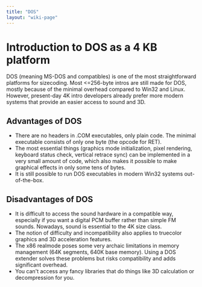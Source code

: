 ```yaml
---
title: "DOS"
layout: "wiki-page"
---
```


# Introduction to DOS as a 4 KB platform

DOS (meaning MS-DOS and compatibles) is one of the most straightforward platforms for sizecoding. Most <=256-byte intros are still made for DOS, mostly because of the minimal overhead compared to Win32 and Linux. However, present-day 4K intro developers already prefer more modern systems that provide an easier access to sound and 3D.

## Advantages of DOS

*   There are no headers in .COM executables, only plain code. The minimal executable consists of only one byte (the opcode for RET).
*   The most essential things (graphics mode initialization, pixel rendering, keyboard status check, vertical retrace sync) can be implemented in a very small amount of code, which also makes it possible to make graphical effects in only some tens of bytes.
*   It is still possible to run DOS executables in modern Win32 systems out-of-the-box.

## Disadvantages of DOS

*   It is difficult to access the sound hardware in a compatible way, especially if you want a digital PCM buffer rather than simple FM sounds. Nowadays, sound is essential to the 4K size class.
*   The notion of difficulty and incompatibility also applies to truecolor graphics and 3D acceleration features.
*   The x86 realmode poses some very archaic limitations in memory management (64K segments, 640K base memory). Using a DOS extender solves these problems but risks compatibility and adds significant overhead.
*   You can't access any fancy libraries that do things like 3D calculation or decompression for you.
